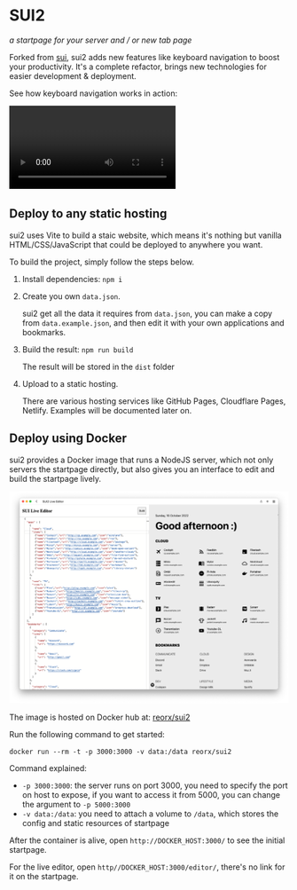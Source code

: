 # SUI2

*a startpage for your server and / or new tab page*

Forked from [sui](https://github.com/jeroenpardon/sui), sui2 adds
new features like keyboard navigation to boost your productivity.
It's a complete refactor, brings new technologies for easier development & deployment.

See how keyboard navigation works in action:

<video src="https://user-images.githubusercontent.com/405972/193420471-7454270e-7bcc-43cc-a61d-e8b65e6b09f3.mov"></video>


## Deploy to any static hosting

sui2 uses Vite to build a staic website, which means it's nothing but vanilla HTML/CSS/JavaScript that could be deployed to anywhere you want.

To build the project, simply follow the steps below.

1. Install dependencies: `npm i`
2. Create you own `data.json`.

   sui2 get all the data it requires from `data.json`, you can make a copy from `data.example.json`, and then edit it with your own applications and bookmarks.
3. Build the result: `npm run build`

   The result will be stored in the `dist` folder
4. Upload to a static hosting.

   There are various hosting services like GitHub Pages, Cloudflare Pages, Netlify.
   Examples will be documented later on.

## Deploy using Docker

sui2 provides a Docker image that runs a NodeJS server,
which not only servers the startpage directly,
but also gives you an interface to edit and build the startpage lively.

![SUI2 Live Editor](images/live-editor.png)

The image is hosted on Docker hub at: [reorx/sui2](https://hub.docker.com/r/reorx/sui2)

Run the following command to get started:

```
docker run --rm -t -p 3000:3000 -v data:/data reorx/sui2
```

Command explained:

- `-p 3000:3000`: the server runs on port 3000, you need to specify the port on host to expose, if you want to access it from 5000, you can change the argument to `-p 5000:3000`
- `-v data:/data`: you need to attach a volume to `/data`, which stores the config and static resources of startpage


After the container is alive, open `http://DOCKER_HOST:3000/` to see the initial startpage.

For the live editor, open `http//DOCKER_HOST:3000/editor/`, there's no link for it on the startpage.
